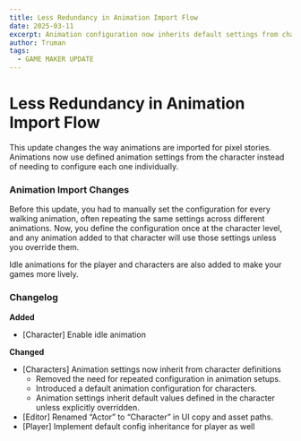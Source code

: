 ```yaml
---
title: Less Redundancy in Animation Import Flow
date: 2025-03-11
excerpt: Animation configuration now inherits default settings from character definitions, reducing redundancy and enabling idle animations.
author: Truman
tags:
  - GAME MAKER UPDATE
---
```


# Less Redundancy in Animation Import Flow

This update changes the way animations are imported for pixel stories. Animations now use defined animation settings from the character instead of needing to configure each one individually.

### Animation Import Changes

Before this update, you had to manually set the configuration for every walking animation, often repeating the same settings across different animations. Now, you define the configuration once at the character level, and any animation added to that character will use those settings unless you override them.

Idle animations for the player and characters are also added to make your games more lively.

### Changelog

**Added**

- [Character] Enable idle animation

**Changed**

- [Characters] Animation settings now inherit from character definitions
  - Removed the need for repeated configuration in animation setups.
  - Introduced a default animation configuration for characters.
  - Animation settings inherit default values defined in the character unless explicitly overridden.
- [Editor] Renamed “Actor” to “Character” in UI copy and asset paths.
- [Player] Implement default config inheritance for player as well
